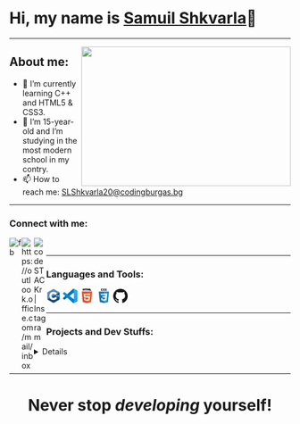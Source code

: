 # Hi, my name is [Samuil Shkvarla](https://github.com/SLShkvarla20)👋
<hr>

<img align="right" height="250" width="375" alt="" src="https://i.pinimg.com/originals/b8/32/02/b832028c117cb548614cbea10f0153dc.gif" />

## About me:

- 🌱 I’m currently learning C++ and HTML5 & CSS3.
- 💬 I’m 15-year-old and I’m studying in the most modern school in my contry.
- 📫 How to reach me: SLShkvarla20@codingburgas.bg
<hr>

### Connect with me:

<a href ="http://www.google.com" ><img align="left" alt="fb" width="22px" src="https://cdn.jsdelivr.net/npm/simple-icons@v3/icons/youtube.svg" /><a/>
<img align="left" alt="https://outlook.office.com/mail/inbox" width="22px" src="https://cdn.jsdelivr.net/npm/simple-icons@v3/icons/twitter.svg" />
<img align="left" alt="codeSTACKr | Instagram" width="22px" src="https://cdn.jsdelivr.net/npm/simple-icons@v3/icons/instagram.svg" />
<br>
<hr>

### Languages and Tools:

<code><img alt="CPP" width="26px" src="https://raw.githubusercontent.com/github/explore/80688e429a7d4ef2fca1e82350fe8e3517d3494d/topics/cpp/cpp.png" ></code>
<code><img alt="Visual Studio Code" width="26px" src="https://raw.githubusercontent.com/github/explore/80688e429a7d4ef2fca1e82350fe8e3517d3494d/topics/visual-studio-code/visual-studio-code.png"></code>
<code><img alt="HTML5" width="26px" src="https://raw.githubusercontent.com/github/explore/80688e429a7d4ef2fca1e82350fe8e3517d3494d/topics/html/html.png" ></code>
<code><img alt="CSS3" width="26px" src="https://raw.githubusercontent.com/github/explore/80688e429a7d4ef2fca1e82350fe8e3517d3494d/topics/css/css.png" ></code>
<code><img  alt="GitHub" width="26px" src="https://raw.githubusercontent.com/github/explore/78df643247d429f6cc873026c0622819ad797942/topics/github/github.png" ></code> 

<hr>
  
### Projects and Dev Stuffs:

<details style = "display: inline;">
  <summary><b>📚 Badges</b></summary>

<img align="left" alt="Excel" width="200px" src="https://images.credly.com/images/b9912ce7-7c17-40bc-afbb-ca4251ea1416/MOS_Word.png" ></a>
<img align="left" alt="Word Office 2016" width="200px" src="https://images.credly.com/size/680x680/images/84f513e4-256d-4aa0-a29d-973bcb39d87a/Programming_in_HTML5_with_JavaScript_and_Css3-01.png" ></a>
</details>  

<br>
  <hr>
<div align="center">

  # Never stop <i>developing</i> yourself!

</div>
